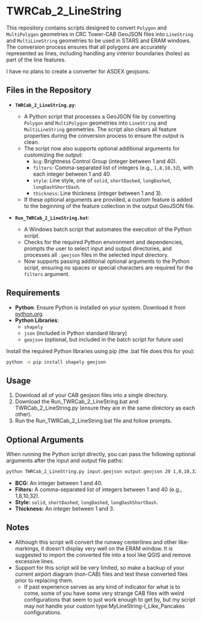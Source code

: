 # TWRCab_2_LineString

This repository contains scripts designed to convert `Polygon` and `MultiPolygon` geometries in CRC Tower-CAB GeoJSON files into `LineString` and `MultiLineString` geometries to be used in STARS and ERAM windows. The conversion process ensures that all polygons are accurately represented as lines, including handling any interior boundaries (holes) as part of the line features.

I have no plans to create a converter for ASDEX geojsons.

## Files in the Repository

- **`TWRCab_2_LineString.py`**:
  - A Python script that processes a GeoJSON file by converting `Polygon` and `MultiPolygon` geometries into `LineString` and `MultiLineString` geometries. The script also clears all feature properties during the conversion process to ensure the output is clean.
  - The script now also supports optional additional arguments for customizing the output:
    - `bcg`: Brightness Control Group (integer between 1 and 40).
    - `filters`: Comma-separated list of integers (e.g., `1,8,10,32`), with each integer between 1 and 40.
    - `style`: Line style, one of `solid`, `shortDashed`, `longDashed`, `longDashShortDash`.
    - `thickness`: Line thickness (integer between 1 and 3).
  - If these optional arguments are provided, a custom feature is added to the beginning of the feature collection in the output GeoJSON file.

- **`Run_TWRCab_2_LineString.bat`**:
  - A Windows batch script that automates the execution of the Python script.
  - Checks for the required Python environment and dependencies, prompts the user to select input and output directories, and processes all `.geojson` files in the selected input directory.
  - Now supports passing additional optional arguments to the Python script, ensuring no spaces or special characters are required for the `filters` argument.

## Requirements

- **Python**: Ensure Python is installed on your system. Download it from [python.org](https://www.python.org/downloads/).
- **Python Libraries**:
  - `shapely`
  - `json` (included in Python standard library)
  - `geojson` (optional, but included in the batch script for future use)

Install the required Python libraries using pip (the .bat file does this for you):

```bash
python -m pip install shapely geojson
```

## Usage

1. Download all of your CAB geojson files into a single directory.
2. Download the Run_TWRCab_2_LineString.bat and TWRCab_2_LineString.py (ensure they are in the same directory as each other).
3. Run the Run_TWRCab_2_LineString.bat file and follow prompts.

## Optional Arguments

When running the Python script directly, you can pass the following optional arguments after the input and output file paths:

```bash
python TWRCab_2_LineString.py input.geojson output.geojson 20 1,8,10,32 solid 2
```

- **BCG:** An integer between 1 and 40.
- **Filters:** A comma-separated list of integers between 1 and 40 (e.g., 1,8,10,32).
- **Style:** `solid`, `shortDashed`, `longDashed`, `longDashShortDash`.
- **Thickness:** An integer between 1 and 3.

## Notes

- Although this script will convert the runway centerlines and other like-markings, it doesn't display very well on the ERAM window. It is suggested to import the converted file into a tool like QGIS and remove excessive lines.
- Support for this script will be very limited, so make a backup of your current airport diagram (non-CAB) files and test these converted files prior to replacing them.
  - If past experience serves as any kind of indicator for what is to come, some of you have some very strange CAB files with weird configurations that seem to just work enough to get by, but my script may not handle your custom type:MyLineString-I_Like_Pancakes configurations.

